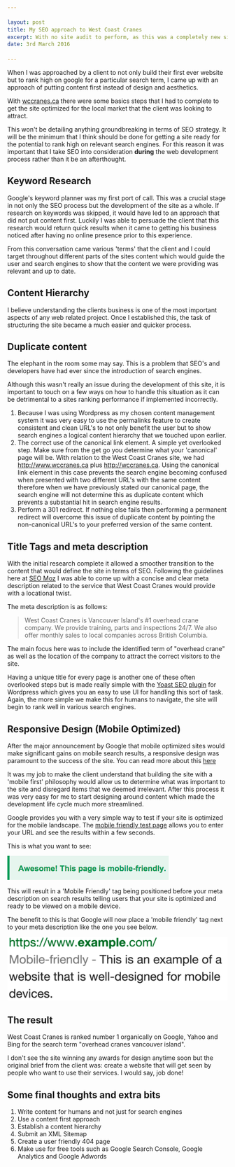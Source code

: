 ```yaml
---

layout: post
title: My SEO approach to West Coast Cranes
excerpt: With no site audit to perform, as this was a completely new site, it was back to basics for making gains in organic search results
date: 3rd March 2016

---
```


When I was approached by a client to not only build their first ever website but to rank high on google for a particular search term, I came up with an approach of putting content first instead of design and aesthetics.

With [wccranes.ca](http://wccranes.ca) there were some basics steps that I had to complete to get the site optimized for the local market that the client was looking to attract.

This won't be detailing anything groundbreaking in terms of SEO strategy. It will be the minimum that I think should be done for getting a site ready for the potential to rank high on relevant search engines. For this reason it was important that I take SEO into consideration __during__ the web development process rather than it be an afterthought.

## Keyword Research

Google's keyword planner was my first port of call. This was a crucial stage in not only the SEO process but the development of the site as a whole. If research on keywords was skipped, it would have led to an approach that did not put content first. Luckily I was able to persuade the client that this research would return quick results when it came to getting his business noticed after having no online presence prior to this experience.

From this conversation came various 'terms' that the client and I could target throughout different parts of the sites content which would guide the user and search engines to show that the content we were providing was relevant and up to date.

## Content Hierarchy

I believe understanding the clients business is one of the most important aspects of any web related project. Once I established this, the task of structuring the site became a much easier and quicker process.

## Duplicate content

The elephant in the room some may say. This is a problem that SEO's and developers have had ever since the introduction of search engines.

Although this wasn't really an issue during the development of this site, it is important to touch on a few ways on how to handle this situation as it can be detrimental to a sites ranking performance if implemented incorrectly.

1. Because I was using Wordpress as my chosen content management system it was very easy to use the permalinks feature to create consistent and clean URL's to not only benefit the user but to show search engines a logical content hierarchy that we touched upon earlier.
2. The correct use of the canonical link element. A simple yet overlooked step. Make sure from the get go you determine what your 'canonical' page will be. With relation to the West Coast Cranes site, we had http://www.wccranes.ca plus http://wccranes.ca. Using the canonical link element in this case prevents the search engine becoming confused when presented with two different URL's with the same content therefore when we have previously stated our canonical page, the search engine will not determine this as duplicate content which prevents a substantial hit in search engine results.
3. Perform a 301 redirect. If nothing else fails then performing a permanent redirect will overcome this issue of duplicate content by pointing the non-canonical URL's to your preferred version of the same content.


## Title Tags and meta description

With the initial research complete it allowed a smoother transition to the content that would define the site in terms of SEO. Following the guidelines here at [SEO Moz](https://moz.com/learn/seo/meta-description) I was able to come up with a concise and clear meta description related to the service that West Coast Cranes would provide with a locational twist.

The meta description is as follows:

> West Coast Cranes is Vancouver Island's #1 overhead crane company. We provide training, parts and inspections 24/7. We also offer monthly sales to local companies across British Columbia.

The main focus here was to include the identified term of "overhead crane" as well as the location of the company to attract the correct visitors to the site.

Having a unique title for every page is another one of these often overlooked steps but is made really simple with the [Yoast SEO plugin](https://yoast.com/wordpress/plugins/seo/) for Wordpress which gives you an easy to use UI for handling this sort of task. Again, the more simple we make this for humans to navigate, the site will begin to rank well in various search engines.


## Responsive Design (Mobile Optimized)

After the major announcement by Google that mobile optimized sites would make significant gains on mobile search results, a responsive design was paramount to the success of the site. You can read more about this [here](http://searchengineland.com/library/google/google-mobile-friendly-update)

It was my job to make the client understand that building the site with a 'mobile first' philosophy would allow us to determine what was important to the site and disregard items that we deemed irrelevant. After this process it was very easy for me to start designing around content which made the development life cycle much more streamlined.

Google provides you with a very simple way to test if your site is optimized for the mobile landscape. The [mobile friendly test page](https://www.google.com/webmasters/tools/mobile-friendly/) allows you to enter your URL and see the results within a few seconds.

This is what you want to see:

![](/assets/img/mobile-friendly-test.png)

This will result in a 'Mobile Friendly' tag being positioned before your meta description on search results telling users that your site is optimized and ready to be viewed on a mobile device.

The benefit to this is that Google will now place a 'mobile friendly' tag next to your meta description like the one you see below.

![](/assets/img/mobile-friendly-tag.png)

## The result

West Coast Cranes is ranked number 1 organically on Google, Yahoo and Bing for the search term "overhead cranes vancouver island".

I don't see the site winning any awards for design anytime soon but the original brief from the client was: create a website that will get seen by people who want to use their services. I would say, job done!

## Some final thoughts and extra bits

1. Write content for humans and not just for search engines
2. Use a content first approach
3. Establish a content hierarchy
4. Submit an XML Sitemap
5. Create a user friendly 404 page
6. Make use for free tools such as Google Search Console, Google Analytics and Google Adwords
